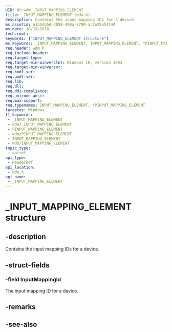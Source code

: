 ```yaml
---
UID: NS:wdm._INPUT_MAPPING_ELEMENT
title: _INPUT_MAPPING_ELEMENT (wdm.h)
description: Contains the input mapping IDs for a device.
ms.assetid: a1bbdb5d-d058-408a-8700-ac2e25a54144
ms.date: 10/19/2018
tech.root: 
keywords: ["INPUT_MAPPING_ELEMENT structure"]
ms.keywords: _INPUT_MAPPING_ELEMENT, INPUT_MAPPING_ELEMENT, *PINPUT_MAPPING_ELEMENT,
req.header: wdm.h
req.include-header: 
req.target-type: 
req.target-min-winverclnt: Windows 10, version 1803
req.target-min-winversvr: 
req.kmdf-ver: 
req.umdf-ver: 
req.lib: 
req.dll: 
req.ddi-compliance: 
req.unicode-ansi: 
req.max-support: 
req.typenames: INPUT_MAPPING_ELEMENT, *PINPUT_MAPPING_ELEMENT
targetos: Windows
f1_keywords:
 - _INPUT_MAPPING_ELEMENT
 - wdm/_INPUT_MAPPING_ELEMENT
 - PINPUT_MAPPING_ELEMENT
 - wdm/PINPUT_MAPPING_ELEMENT
 - INPUT_MAPPING_ELEMENT
 - wdm/INPUT_MAPPING_ELEMENT
topic_type:
 - apiref
api_type:
 - HeaderDef
api_location:
 - wdm.h
api_name:
 - _INPUT_MAPPING_ELEMENT
---
```


# _INPUT_MAPPING_ELEMENT structure


## -description

Contains the input mapping IDs for a device.

## -struct-fields

### -field InputMappingId

The input mapping ID for a device.

## -remarks

## -see-also

